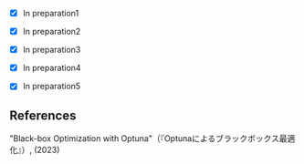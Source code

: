 - [x] In preparation1
- [x] In preparation2
- [x] In preparation3
- [x] In preparation4
- [x] In preparation5


## References
"Black-box Optimization with Optuna"（『Optunaによるブラックボックス最適化』）, (2023)
